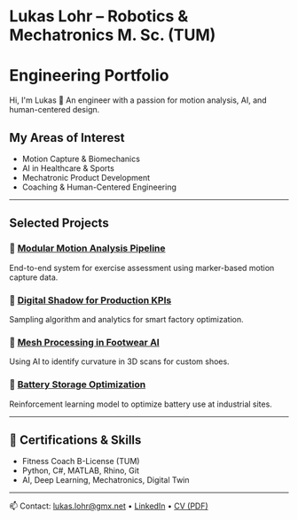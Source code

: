 # Lukas Lohr – Robotics & Mechatronics M. Sc. (TUM) 
# Engineering Portfolio

Hi, I'm Lukas 👋 An engineer with a passion for motion analysis, AI, and human-centered design.

## My Areas of Interest
- Motion Capture & Biomechanics
- AI in Healthcare & Sports
- Mechatronic Product Development
- Coaching & Human-Centered Engineering

---

## Selected Projects

### 🔹 [Modular Motion Analysis Pipeline](https://github.com/username/Motion-Analysis-Pipeline)
End-to-end system for exercise assessment using marker-based motion capture data.

### 🔹 [Digital Shadow for Production KPIs](https://github.com/username/Digital-Shadow-KPI)
Sampling algorithm and analytics for smart factory optimization.

### 🔹 [Mesh Processing in Footwear AI](https://github.com/username/Footwear-Mesh-AI)
Using AI to identify curvature in 3D scans for custom shoes.

### 🔹 [Battery Storage Optimization](https://github.com/username/Battery-RL-Strategy)
Reinforcement learning model to optimize battery use at industrial sites.

---

## 📜 Certifications & Skills

- Fitness Coach B-License (TUM)
- Python, C#, MATLAB, Rhino, Git
- AI, Deep Learning, Mechatronics, Digital Twin

---
📫 Contact: lukas.lohr@gmx.net • [LinkedIn](https://linkedin.com/in/deinprofil) • [CV (PDF)](./Lukas_Lohr_CV.pdf)
